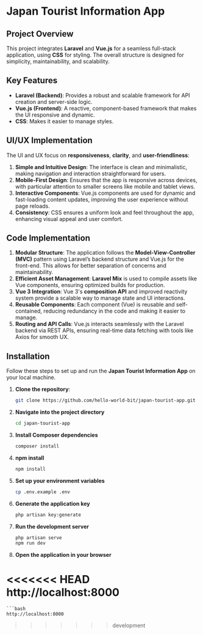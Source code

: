 # Japan Tourist Information App

## Project Overview

This project integrates **Laravel** and **Vue.js** for a seamless full-stack application, using **CSS** for styling. The overall structure is designed for simplicity, maintainability, and scalability.

## Key Features

- **Laravel (Backend)**: Provides a robust and scalable framework for API creation and server-side logic.
- **Vue.js (Frontend)**: A reactive, component-based framework that makes the UI responsive and dynamic.
- **CSS**: Makes it easier to manage styles.

## UI/UX Implementation

The UI and UX focus on **responsiveness**, **clarity**, and **user-friendliness**:

1. **Simple and Intuitive Design**: The interface is clean and minimalistic, making navigation and interaction straightforward for users.
2. **Mobile-First Design**: Ensures that the app is responsive across devices, with particular attention to smaller screens like mobile and tablet views.
3. **Interactive Components**: Vue.js components are used for dynamic and fast-loading content updates, improving the user experience without page reloads.
4. **Consistency**: CSS ensures a uniform look and feel throughout the app, enhancing visual appeal and user comfort.

## Code Implementation

1. **Modular Structure**: The application follows the **Model-View-Controller (MVC)** pattern using Laravel’s backend structure and Vue.js for the front-end. This allows for better separation of concerns and maintainability.
2. **Efficient Asset Management**: **Laravel Mix** is used to compile assets like Vue components, ensuring optimized builds for production.
3. **Vue 3 Integration**: Vue 3's **composition API** and improved reactivity system provide a scalable way to manage state and UI interactions.
4. **Reusable Components**: Each component (Vue) is reusable and self-contained, reducing redundancy in the code and making it easier to manage.
5. **Routing and API Calls**: Vue.js interacts seamlessly with the Laravel backend via REST APIs, ensuring real-time data fetching with tools like Axios for smooth UX.

## Installation

Follow these steps to set up and run the **Japan Tourist Information App** on your local machine.

1. **Clone the repository**:

   ```bash
   git clone https://github.com/hello-world-bit/japan-tourist-app.git

2. **Navigate into the project directory**

    ```bash
    cd japan-tourist-app

3. **Install Composer dependencies**

    ```bash
    composer install

4. **npm install**

    ```bash
    npm install
5. **Set up your environment variables**

    ```bash
    cp .env.example .env

6. **Generate the application key**

    ```bash
    php artisan key:generate

7. **Run the development server**

    ```bash
    php artisan serve
    npm run dev

8. **Open the application in your browser**

<<<<<<< HEAD
    http://localhost:8000
=======
    ```bash
    http://localhost:8000
>>>>>>> development
